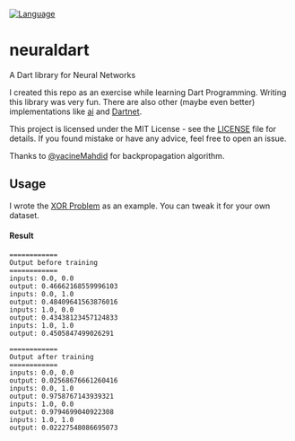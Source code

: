[![Language](https://img.shields.io/badge/language-Dart-blue.svg)](https://dart.dev)

# neuraldart
A Dart library for Neural Networks

I created this repo as an exercise while learning Dart Programming. Writing this library was very fun. There are also other (maybe even better) implementations like [ai](https://github.com/YevhenKap/ai) and [Dartnet](https://github.com/richardjuan/dartnet).

This project is licensed under the MIT License - see the [LICENSE](LICENSE) file for details. If you found mistake or have any advice, feel free to open an issue.

Thanks to [@yacineMahdid](https://github.com/yacineMahdid) for backpropagation algorithm.

## Usage
I wrote the [XOR Problem](example/main.dart) as an example. You can tweak it for your own dataset.

#### Result
```
============
Output before training
============
inputs: 0.0, 0.0
output: 0.46662168559996103
inputs: 0.0, 1.0
output: 0.48409641563876016
inputs: 1.0, 0.0
output: 0.43438123457124833
inputs: 1.0, 1.0
output: 0.4505847499026291

============
Output after training
============
inputs: 0.0, 0.0
output: 0.02568676661260416
inputs: 0.0, 1.0
output: 0.9758767143939321
inputs: 1.0, 0.0
output: 0.9794699040922308
inputs: 1.0, 1.0
output: 0.02227548086695073
```

